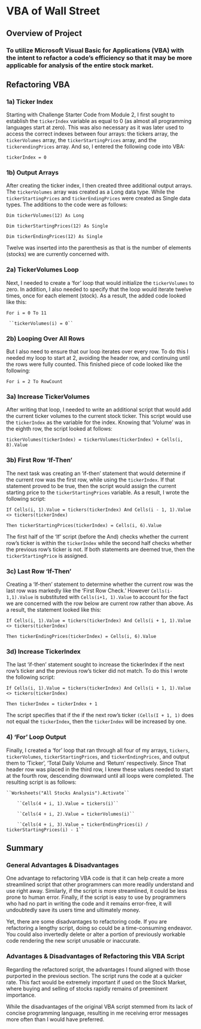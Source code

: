 # VBA of Wall Street

## Overview of Project 

### To utilize Microsoft Visual Basic for Applications (VBA) with the intent to refactor a code’s efficiency so that it may be more applicable for analysis of the entire stock market. 

## Refactoring VBA

### 1a) Ticker Index 

Starting with Challenge Starter Code from Module 2, I first sought to establish the ``tickerIndex`` variable as equal to 0 (as almost all programming languages start at zero). This was also necessary as it was later used to access the correct indexes between four arrays: the tickers array, the ``tickerVolumes`` array, the ``tickerStartingPrices`` array, and the ``tickerendingPrices`` array. And so, I entered the following code into VBA:

``tickerIndex = 0``
  
### 1b) Output Arrays

After creating the ticker index, I then created three additional output arrays. The ``tickerVolumes`` array was created as a Long data type. While the ``tickerStartingPrices`` and ``tickerEndingPrices`` were created as Single data types. The additions to the code were as follows: 

  ``Dim tickerVolumes(12) As Long``
  
  ``Dim tickerStartingPrices(12) As Single``
  
  ``Dim tickerEndingPrices(12) As Single``

Twelve was inserted into the parenthesis as that is the number of elements (stocks) we are currently concerned with. 

### 2a) TickerVolumes Loop

Next, I needed to create a ‘for’ loop that would initialize the ``tickerVolumes`` to zero. In addition, I also needed to specify that the loop would iterate twelve times, once for each element (stock). As a result, the added code looked like this: 

  ``For i = 0 To 11``
  
     ``tickerVolumes(i) = 0``
    
### 2b) Looping Over All Rows

But I also need to ensure that our loop iterates over every row. To do this I needed my loop to start at 2, avoiding the header row, and continuing until the rows were fully counted. This finished piece of code looked like the following:

  ``For i = 2 To RowCount``

### 3a) Increase TickerVolumes

After writing that loop, I needed to write an additional script that would add the current ticker volumes to the current stock ticker. This script would use the ``tickerIndex`` as the variable for the index. Knowing that ‘Volume’ was in the eighth row, the script looked at follows: 

   ``tickerVolumes(tickerIndex) = tickerVolumes(tickerIndex) + Cells(i, 8).Value``

### 3b) First Row ‘If-Then’ 

The next task was creating an ‘if-then’ statement that would determine if the current row was the first row, while using the ``tickerIndex``. If that statement proved to be true, then the script would assign the current starting price to the ``tickerStartingPrices`` variable. As a result, I wrote the following script: 

  ``If Cells(i, 1).Value = tickers(tickerIndex) And Cells(i - 1, 1).Value <> tickers(tickerIndex)``
  
  ``Then tickerStartingPrices(tickerIndex) = Cells(i, 6).Value``

The first half of the ‘If’ script (before the And) checks whether the current row’s ticker is within the ``tickerIndex`` while the second half checks whether the previous row’s ticker is not. If both statements are deemed true, then the ``tickerStartingPrice`` is assigned. 

### 3c) Last Row ‘If-Then’ 

Creating a ‘If-then’ statement to determine whether the current row was the last row was markedly like the ‘First Row Check.’ However ``Cells(i-1,1).Value`` is substituted with ``Cells(i+1, 1).Value`` to account for the fact we are concerned with the row below are current row rather than above. As a result, the statement looked like this: 

  ``If Cells(i, 1).Value = tickers(tickerIndex) And Cells(i + 1, 1).Value <> tickers(tickerIndex)``
  
  ``Then tickerEndingPrices(tickerIndex) = Cells(i, 6).Value``

### 3d) Increase TickerIndex

The last ‘if-then’ statement sought to increase the tickerIndex if the next row’s ticker and the previous row’s ticker did not match. To do this I wrote the following script: 

  ``If Cells(i, 1).Value = tickers(tickerIndex) And Cells(i + 1, 1).Value <> tickers(tickerIndex)``
  
  ``Then tickerIndex = tickerIndex + 1``

The script specifies that if the if the next row’s ticker ``(Cells(I + 1, 1)`` does not equal the ``tickerIndex``, then the ``tickerIndex`` will be increased by one. 

### 4) ‘For’ Loop Output

Finally, I created a ‘for’ loop that ran through all four of my arrays, ``tickers``, ``tickerVolumes``, ``tickerStartingPrices``, and ``tickerEndingPrices``, and output them to ‘Ticker’, ‘Total Daily Volume and ‘Return’ respectively. Since That header row was placed in the third row, I knew these values needed to start at the fourth row, descending downward until all loops were completed. The resulting script is as follows: 
    
    ``Worksheets("All Stocks Analysis").Activate``
    
        ``Cells(4 + i, 1).Value = tickers(i)``
        
        ``Cells(4 + i, 2).Value = tickerVolumes(i)``
        
        ``Cells(4 + i, 3).Value = tickerEndingPrices(i) / tickerStartingPrices(i) - 1``

## Summary

### General Advantages & Disadvantages

One advantage to refactoring VBA code is that it can help create a more streamlined script that other programmers can more readily understand and use right away. Similarly, if the script is more streamlined, it could be less prone to human error. Finally, if the script is easy to use by programmers who had no part in writing the code and it remains error-free, it will undoubtedly save its users time and ultimately money. 

Yet, there are some disadvantages to refactoring code. If you are refactoring a lengthy script, doing so could be a time-consuming endeavor. You could also invertedly delete or alter a portion of previously workable code rendering the new script unusable or inaccurate. 

### Advantages & Disadvantages of Refactoring this VBA Script

Regarding the refactored script, the advantages I found aligned with those purported in the previous section. The script runs the code at a quicker rate. This fact would be extremely important if used on the Stock Market, where buying and selling of stocks rapidly remains of preeminent importance. 

While the disadvantages of the original VBA script stemmed from its lack of concise programming language, resulting in me receiving error messages more often than I would have preferred. 

